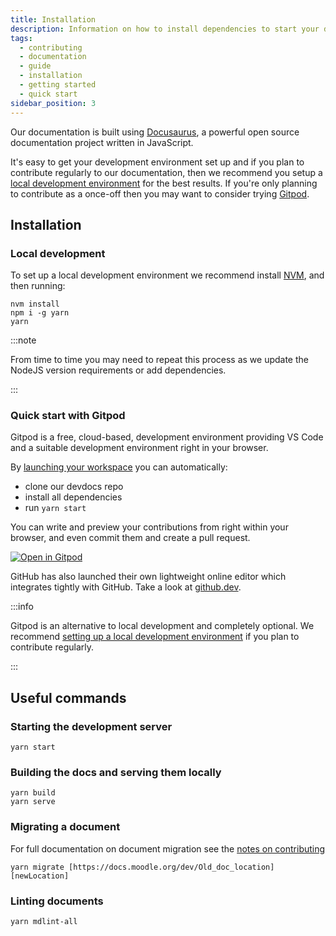 ```yaml
---
title: Installation
description: Information on how to install dependencies to start your development
tags:
  - contributing
  - documentation
  - guide
  - installation
  - getting started
  - quick start
sidebar_position: 3
---
```


Our documentation is built using [Docusaurus](https://docusaurus.io), a powerful open source documentation project written in JavaScript.

It's easy to get your development environment set up and if you plan to contribute regularly to our documentation, then we recommend you setup a [local development environment](#local-development) for the best results. If you're only planning to contribute as a once-off then you may want to consider trying [Gitpod](#quick-start-with-gitpod).

## Installation

### Local development

To set up a local development environment we recommend install [NVM](https://github.com/nvm-sh/nvm), and then running:

```console
nvm install
npm i -g yarn
yarn
```

:::note

From time to time you may need to repeat this process as we update the NodeJS version requirements or add dependencies.

:::

### Quick start with Gitpod

Gitpod is a free, cloud-based, development environment providing VS Code and a suitable development environment right in your browser.

By [launching your workspace](https://gitpod.io/#https://github.com/moodle/devdocs) you can automatically:

- clone our devdocs repo
- install all dependencies
- run `yarn start`

You can write and preview your contributions from right within your browser, and
even commit them and create a pull request.

[![Open in Gitpod](https://gitpod.io/button/open-in-gitpod.svg)](https://gitpod.io/#https://github.com/moodle/devdocs)

GitHub has also launched their own lightweight online editor which integrates tightly with GitHub. Take a look at [github.dev](https://github.dev/moodle/devdocs).

:::info

Gitpod is an alternative to local development and completely optional. We recommend [setting up a local development environment](#installation) if you plan to contribute regularly.

:::

## Useful commands

### Starting the development server

```console
yarn start
```

### Building the docs and serving them locally

```console
yarn build
yarn serve
```

### Migrating a document

For full documentation on document migration see the [notes on contributing](./contributing.md#migrating-legacy-docs)

```console
yarn migrate [https://docs.moodle.org/dev/Old_doc_location] [newLocation]
```

### Linting documents

```console
yarn mdlint-all
```
